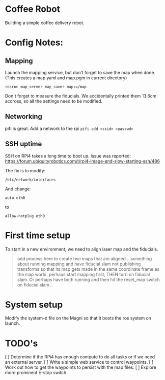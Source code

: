 # Coffee Robot 

Building a simple coffee delivery robot. 

# Config Notes: 

## Mapping

Launch the mapping service, but don't forget to save the map when done. (This creates a map.yaml and map.pgm in current directory)

`rosrun map_server map_saver map:=/map`

Don't forget to measure the fiducials. We accidentally printed them 13.6cm accross, so all the settings need to be modified. 

## Networking

pifi is great. Add a network to the rpi
`pifi add <ssid> <passwd>`


## SSH uptime

SSH on RPi4 takes a long time to boot up. Issue was reported: https://forum.ubiquityrobotics.com/t/rpi4-image-and-slow-starting-ssh/486 

The fix is to modify: 

`/etc/network/interfaces`

And change:
 
`auto eth0`

to

`allow-hotplug eth0`

# First time setup

To start in a new environment, we need to align laser map and the fiducials. 

> add process here to create two maps that are aligned... something about running mapping and have fiducial slam not publishing transforms so that its map gets made in the same coordinate frame as the map world. 
> perhaps start mapping first, THEN turn on fiducial slam. Or perhaps have both running and then hit the reset_map switch on fiducial slam... 

# System setup

Modify the system-d file on the Magni so that it boots the ros system on launch. 


# TODO's

[ ] Determine if the RPi4 has enough compute to do all tasks or if we need an external server. 
[ ] Write a simple web service to control waypoints.
[ ] Work out how to get the waypoints to persist with the map files.
[ ] Explore more prominent E-stop switch